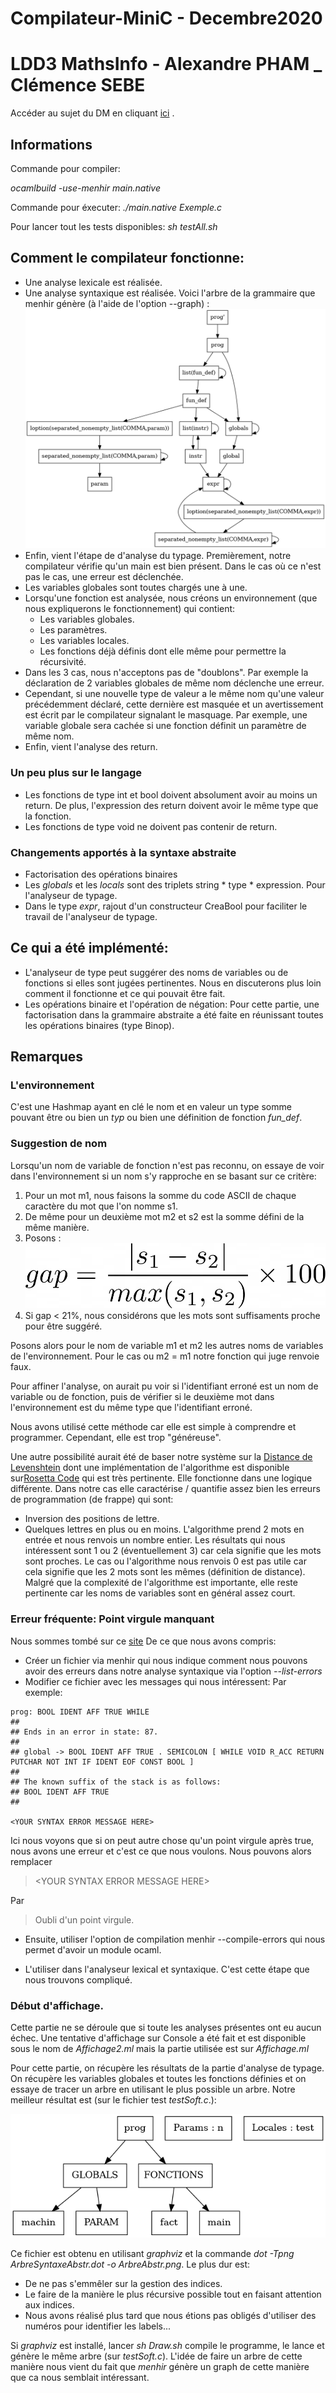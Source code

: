 # Compilateur-MiniC - Decembre2020

# LDD3 MathsInfo - Alexandre PHAM _ Clémence SEBE

Accéder au sujet du DM en cliquant [ici](https://www.lri.fr/~blsk/CompilationLDD3/dm-mnc.html) .

## Informations

Commande pour compiler:

*ocamlbuild -use-menhir main.native*

Commande pour éxecuter:
*./main.native Exemple.c*

Pour lancer tout les tests disponibles:
*sh testAll.sh*

## Comment le compilateur fonctionne:
* Une analyse lexicale est réalisée.
* Une analyse syntaxique est réalisée. Voici l'arbre de la grammaire que menhir génère (à l'aide de l'option --graph) : ![arbre](res/ArbreDuLangage.png)
* Enfin, vient l'étape de d'analyse du typage. Premièrement, notre compilateur vérifie qu'un main est bien présent. Dans le cas où ce n'est pas le cas, une erreur est déclenchée.
* Les variables globales sont toutes chargés une à une.
* Lorsqu'une fonction est analysée, nous créons un environnement (que nous expliquerons le fonctionnement) qui contient:
    * Les variables globales.
    * Les paramètres.
    * Les variables locales.
    * Les fonctions déjà définis dont elle même pour permettre la récursivité.
* Dans les 3 cas, nous n'acceptons pas de "doublons".
    Par exemple la déclaration de 2 variables globales de même nom déclenche une erreur. 
* Cependant, si une nouvelle type de valeur a le même nom qu'une valeur précédemment déclaré, cette dernière est masquée et un avertissement est écrit par le compilateur signalant le masquage.
    Par exemple, une variable globale sera cachée si une fonction définit un paramètre de même nom.
* Enfin, vient l'analyse des return.

### Un peu plus sur le langage 
* Les fonctions de type int et bool doivent absolument avoir au moins un return. De plus, l'expression des return doivent avoir le même type que la fonction.
* Les fonctions de type void ne doivent pas contenir de return.

### Changements apportés à la syntaxe abstraite
* Factorisation des opérations binaires
* Les *globals* et les *locals* sont des triplets string * type * expression. Pour l'analyseur de typage.
* Dans le type *expr*, rajout d'un constructeur CreaBool pour faciliter le travail de l'analyseur de typage.

## Ce qui a été implémenté:
* L'analyseur de type peut suggérer des noms de variables ou de fonctions si elles sont jugées pertinentes. Nous en discuterons plus loin comment il fonctionne et ce qui pouvait être fait.
* Les opérations binaire et l'opération de négation: Pour cette partie, une factorisation dans la grammaire abstraite a été faite en réunissant toutes les opérations binaires (type Binop).


## Remarques

### L'environnement
C'est une Hashmap ayant en clé le nom et en valeur un type somme pouvant être ou bien un *typ* ou bien une définition de fonction *fun_def*.

### Suggestion de nom
Lorsqu'un nom de variable de fonction n'est pas reconnu, on essaye de voir dans l'environnement si un nom s'y rapproche en se basant sur ce critère:
1. Pour un mot m1, nous faisons la somme du code ASCII de chaque caractère du mot que l'on nomme s1.
2. De même pour un deuxième mot m2 et s2 est la somme défini de la même manière.
3. Posons : ![formule](res/formule.png)
4. Si gap < 21%, nous considérons que les mots sont suffisaments proche pour être suggéré.

Posons alors pour le nom de variable m1 et m2 les autres noms de variables de l'environnement. Pour le cas ou m2 = m1 notre fonction qui juge renvoie faux.

Pour affiner l'analyse, on aurait pu voir si l'identifiant erroné est un nom de variable ou de fonction, puis de  vérifier si le deuxième mot dans l'environnement est du même type que l'identifiant erroné.

Nous avons utilisé cette méthode car elle est simple à comprendre et programmer. Cependant, elle est trop "généreuse".

Une autre possibilité aurait été de baser notre système sur la [Distance de Levenshtein](https://fr.wikipedia.org/wiki/Distance_de_Levenshtein) dont une implémentation de l'algorithme est disponible sur[Rosetta Code](http://www.rosettacode.org/wiki/Rosetta_Code) qui est très pertinente. Elle fonctionne dans une logique différente. Dans notre cas elle caractérise / quantifie assez bien les erreurs de programmation (de frappe) qui sont:
* Inversion des positions de lettre.
* Quelques lettres en plus ou en moins.
L'algorithme prend 2 mots en entrée et nous renvois un nombre entier. Les résultats qui nous intéressent sont 1 ou 2 (éventuellement 3) car cela signifie que les mots sont proches. Le cas ou l'algorithme nous renvois 0 est pas utile  car cela signifie que les 2 mots sont les mêmes (définition de distance).
Malgré que la complexité de l'algorithme est importante, elle reste pertinente car les noms de variables sont en général assez court.

### Erreur fréquente: Point virgule manquant
Nous sommes tombé sur ce [site](https://baturin.org/blog/declarative-parse-error-reporting-with-menhir/)
De ce que nous avons compris:
* Créer un fichier via menhir qui nous indique comment nous pouvons avoir des erreurs dans notre analyse syntaxique via l'option *--list-errors*
* Modifier ce fichier avec les messages qui nous intéressent: Par exemple:

```
prog: BOOL IDENT AFF TRUE WHILE
##
## Ends in an error in state: 87.
##
## global -> BOOL IDENT AFF TRUE . SEMICOLON [ WHILE VOID R_ACC RETURN PUTCHAR NOT INT IF IDENT EOF CONST BOOL ]
##
## The known suffix of the stack is as follows:
## BOOL IDENT AFF TRUE
##

<YOUR SYNTAX ERROR MESSAGE HERE>
 ```
 
 Ici nous voyons que si on peut autre chose qu'un point virgule après true, nous avons une erreur et c'est ce que nous voulons.
 Nous pouvons alors remplacer 
 > \<YOUR SYNTAX ERROR MESSAGE HERE\>
 
 Par
 > Oubli d'un point virgule.
 
 * Ensuite, utiliser l'option de compilation menhir --compile-errors qui nous permet d'avoir un module ocaml.

 * L'utiliser dans l'analyseur lexical et syntaxique. C'est cette étape que nous trouvons compliqué.


 ### Début d'affichage.
 Cette partie ne se déroule que si toute les analyses présentes ont eu aucun échec.
Une tentative d'affichage sur Console a été fait et est disponible sous le nom de *Affichage2.ml* mais la partie utilisée est sur *Affichage.ml*

 Pour cette partie, on récupère les résultats de la partie d'analyse de typage.
 On récupère les variables globales et toutes les fonctions définies et on essaye de tracer un arbre en utilisant le plus possible un arbre. Notre meilleur résultat est (sur le fichier test *testSoft.c*.):
 
 ![ArbreAbstrait](res/ArbreAbstr.png) 


Ce fichier est obtenu en utilisant *graphviz* et la commande *dot -Tpng ArbreSyntaxeAbstr.dot -o ArbreAbstr.png*.
Le plus dur est:
* De ne pas s'emmêler sur la gestion des indices.
* Le faire de la manière le plus récursive possible tout en faisant attention aux indices.
* Nous avons réalisé plus tard  que nous étions pas obligés d'utiliser des numéros pour identifier les labels...

Si *graphviz* est installé, lancer *sh Draw.sh* compile le programme, le lance et génère le même arbre (sur *testSoft.c*).
L'idée de faire un arbre de cette manière nous vient du fait que *menhir* génère un graph de cette manière que ca nous semblait intéressant.